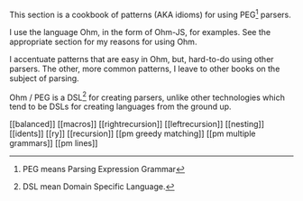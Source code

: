 This section is a cookbook of patterns (AKA idioms) for using PEG[^peg] parsers.

I use the language Ohm, in the form of Ohm-JS, for examples.  See the appropriate section for my reasons for using Ohm.

I accentuate patterns that are easy in Ohm, but, hard-to-do using other parsers.  The other, more common patterns, I leave to other books on the subject of parsing.

Ohm / PEG is a DSL[^dsl] for creating parsers, unlike other technologies which tend to be DSLs for creating languages from the ground up.

[^peg]: PEG means Parsing Expression Grammar
[^dsl]: DSL mean Domain Specific Language. 

[[balanced]]
[[macros]]
[[rightrecursion]]
[[leftrecursion]]
[[nesting]]
[[idents]]
[[ry]]
[[recursion]]
[[pm greedy matching]]
[[pm multiple grammars]]
[[pm lines]]